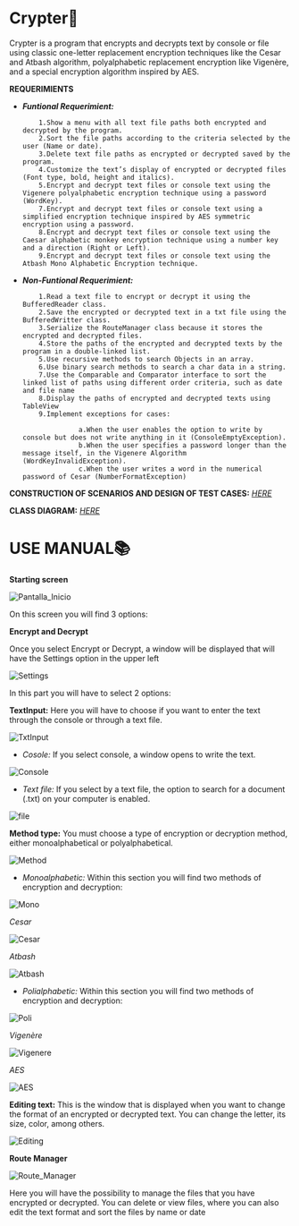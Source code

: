 # Crypter🔐
Crypter is a program that encrypts and decrypts text by console or file using classic one-letter replacement encryption techniques like the Cesar and Atbash algorithm, polyalphabetic replacement encryption like Vigenère, and a special encryption algorithm inspired by AES.

**REQUERIMIENTS**

- _**Funtional Requerimient:**_

          1.Show a menu with all text file paths both encrypted and decrypted by the program.
          2.Sort the file paths according to the criteria selected by the user (Name or date).
          3.Delete text file paths as encrypted or decrypted saved by the program.
          4.Customize the text’s display of encrypted or decrypted files (Font type, bold, height and italics).
          5.Encrypt and decrypt text files or console text using the Vigenere polyalphabetic encryption technique using a password (WordKey).
          7.Encrypt and decrypt text files or console text using a simplified encryption technique inspired by AES symmetric encryption using a password.
          8.Encrypt and decrypt text files or console text using the Caesar alphabetic monkey encryption technique using a number key and a direction (Right or Left).
          9.Encrypt and decrypt text files or console text using the Atbash Mono Alphabetic Encryption technique.

- _**Non-Funtional Requerimient:**_

          1.Read a text file to encrypt or decrypt it using the BufferedReader class.
          2.Save the encrypted or decrypted text in a txt file using the BufferedWritter class.
          3.Serialize the RouteManager class because it stores the encrypted and decrypted files.
          4.Store the paths of the encrypted and decrypted texts by the program in a double-linked list.
          5.Use recursive methods to search Objects in an array.
          6.Use binary search methods to search a char data in a string.
          7.Use the Comparable and Comparator interface to sort the linked list of paths using different order criteria, such as date and file name
          8.Display the paths of encrypted and decrypted texts using TableView
          9.Implement exceptions for cases:
          
                    a.When the user enables the option to write by console but does not write anything in it (ConsoleEmptyException).
                    b.When the user specifies a password longer than the message itself, in the Vigenere Algorithm (WordKeyInvalidException).
                    c.When the user writes a word in the numerical password of Cesar (NumberFormatException)

**CONSTRUCTION OF SCENARIOS AND DESIGN OF TEST CASES:** _[HERE](https://github.com/ValeArias07/Crypter-/blob/master/entregas/entrega_final/CONSTRUCTION%20OF%20SCENARIOS%20AND%20DESIGN%20OF%20TEST%20CASES.pdf)_

**CLASS DIAGRAM:** _[HERE](https://github.com/ValeArias07/Crypter-/blob/master/entregas/entrega_final/CLASS%20DIAGRAM.pdf)_


# USE MANUAL📚

**Starting screen**

![Pantalla_Inicio](https://github.com/ValeArias07/Crypter-/blob/master/src/images/Pantalla_Inicio.PNG)

On this screen you will find 3 options:

**Encrypt and Decrypt**

Once you select Encrypt or Decrypt, a window will be displayed that will have the Settings option in the upper left

![Settings](https://github.com/ValeArias07/Crypter-/blob/master/src/images/Setting_Encrypt.png)

In this part you will have to select 2 options:

**TextInput:** Here you will have to choose if you want to enter the text through the console or through a text file.

![TxtInput](https://github.com/ValeArias07/Crypter-/blob/master/src/images/Setting_TxtInput.png)

- _Cosole:_ If you select console, a window opens to write the text.
          
![Console](https://github.com/ValeArias07/Crypter-/blob/master/src/images/Setting_Console.png)
         
- _Text file:_ If you select by a text file, the option to search for a document (.txt) on your computer is enabled.
          
![file](https://github.com/ValeArias07/Crypter-/blob/master/src/images/Setting_File.png)

**Method type:** You must choose a type of encryption or decryption method, either monoalphabetical or polyalphabetical.

![Method](https://github.com/ValeArias07/Crypter-/blob/master/src/images/Setting_Method.png)

- _Monoalphabetic:_ Within this section you will find two methods of encryption and decryption:

![Mono](https://github.com/ValeArias07/Crypter-/blob/master/src/images/Setting_Mono.png)

_Cesar_

![Cesar](https://github.com/ValeArias07/Crypter-/blob/master/src/images/Cesar_Encrypt.png)

_Atbash_

![Atbash](https://github.com/ValeArias07/Crypter-/blob/master/src/images/Atbash_Encrypt.png)

- _Polialphabetic:_ Within this section you will find two methods of encryption and decryption:

![Poli](https://github.com/ValeArias07/Crypter-/blob/master/src/images/Setting_Poli.png)

_Vigenère_

![Vigenere](https://github.com/ValeArias07/Crypter-/blob/master/src/images/Vigenere_Encrypt.png)

_AES_

![AES](https://github.com/ValeArias07/Crypter-/blob/master/src/images/AES_Encrypt.png)

**Editing text:** This is the window that is displayed when you want to change the format of an encrypted or decrypted text. You can change the letter, its size, color, among others.

![Editing](https://github.com/ValeArias07/Crypter-/blob/master/src/images/EnDecriptTxt.png)

**Route Manager**

![Route_Manager](https://github.com/ValeArias07/Crypter-/blob/master/src/images/Route_Manager.png)

Here you will have the possibility to manage the files that you have encrypted or decrypted. You can delete or view files, where you can also edit the text format and sort the files by name or date
